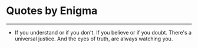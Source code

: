 # Quotes by Enigma

---

- If you understand or if you don't. If you believe or if you doubt. There's a universal justice. And the eyes of truth, are always watching you.

